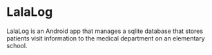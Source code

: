 # LalaLog


LalaLog is an Android app that manages a sqlite database that stores patients visit information to the medical department on an elementary school.
